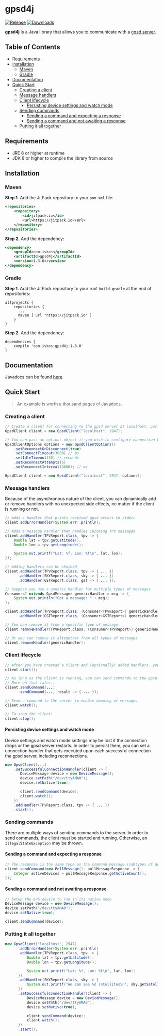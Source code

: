 # gpsd4j

[![Release](https://jitpack.io/v/com.ivkos/gpsd4j.svg)](https://jitpack.io/#com.ivkos/gpsd4j)
[![Downloads](https://jitpack.io/v/com.ivkos/gpsd4j/month.svg)](https://jitpack.io/#com.ivkos/gpsd4j)


**gpsd4j** is a Java library that allows you to communicate with a [gpsd server](http://www.catb.org/gpsd/).

## Table of Contents
* [Requirements](#requirements)
* [Installation](#installation)
	* [Maven](#maven)
	* [Gradle](#gradle)
* [Documentation](#documentation)
* [Quick Start](#quick-start)
	* [Creating a client](#creating-a-client)
	* [Message handlers](#message-handlers)
	* [Client lifecycle](#client-lifecycle)
		* [Persisting device settings and watch mode](#persisting-device-settings-and-watch-mode)
	* [Sending commands](#sending-commands)
		* [Sending a command and expecting a response](#sending-a-command-and-expecting-a-response)
		* [Sending a command and not awaiting a response](#sending-a-command-and-not-awaiting-a-response)
	* [Putting it all together](#putting-it-all-together)



## Requirements
* JRE 8 or higher at runtime
* JDK 8 or higher to compile the library from source

## Installation
### Maven
**Step 1.** Add the JitPack repository to your `pom.xml` file:
```xml
<repositories>
    <repository>
        <id>jitpack.io</id>
        <url>https://jitpack.io</url>
    </repository>
</repositories>
```

**Step 2.** Add the dependency:
```xml
<dependency>
    <groupId>com.ivkos</groupId>
    <artifactId>gpsd4j</artifactId>
    <version>1.3.0</version>
</dependency>
```

### Gradle
**Step 1.** Add the JitPack repository to your root `build.gradle` at the end of repositories:
```
allprojects {
    repositories {
      ...
      maven { url "https://jitpack.io" }
    }
}
```

**Step 2.** Add the dependency:
```
dependencies {
    compile 'com.ivkos:gpsd4j:1.3.0'
}
```

## Documentation
Javadocs can be found [here](https://jitpack.io/com/ivkos/gpsd4j/1.3.0/javadoc/).

## Quick Start
> An example is worth a thousand pages of Javadocs.


### Creating a client
```java
// Create a client for connecting to the gpsd server at localhost, port 2947
GpsdClient client = new GpsdClient("localhost", 2947);
```

```java
// You can pass an options object if you wish to configure connection handling
GpsdClientOptions options = new GpsdClientOptions()
    .setReconnectOnDisconnect(true)
    .setConnectTimeout(3000) // ms
    .setIdleTimeout(30) // seconds
    .setReconnectAttempts(5)
    .setReconnectInterval(3000); // ms

GpsdClient client = new GpsdClient("localhost", 2947, options);
```


### Message handlers
Because of the asynchronous nature of the client, you can
dynamically add or remove handlers with no unexpected side effects,
no matter if the client is running or not.

```java
// Adds a handler that prints received gpsd errors to stderr
client.addErrorHandler(System.err::println);

// Adds a message handler that handles incoming TPV messages
client.addHandler(TPVReport.class, tpv -> {
    Double lat = tpv.getLatitude();
    Double lon = tpv.getLongitude();

    System.out.printf("Lat: %f, Lon: %f\n", lat, lon);
});

// Adding handlers can be chained
client.addHandler(TPVReport.class, tpv -> { ... })
      .addHandler(SKYReport.class, sky -> { ... })
      .addHandler(GSTReport.class, gst -> { ... });
```

```java
// Suppose you use a generic handler for multiple types of messages
Consumer<? extends GpsdMessage> genericHandler = msg -> {
    System.out.println("Got a message: " + msg);
};

client.addHandler(TPVReport.class, (Consumer<TPVReport>) genericHandler)
      .addHandler(GSTReport.class, (Consumer<GSTReport>) genericHandler);

// You can remove it from a specific type of message
client.removeHandler(TPVReport.class, (Consumer<TPVReport>) genericHandler);

// Or you can remove it altogether from all types of messages
client.removeHandler(genericHandler);
```


### Client lifecycle
```java
// After you have created a client and (optionally) added handlers, you can start it
client.start();

// As long as the client is running, you can send commands to the gpsd server
// More on that later...
client.sendCommand(...)
      .sendCommand(..., result -> { ... });

// Send a command to the server to enable dumping of messages
client.watch();

// To stop the client:
client.stop();
```

#### Persisting device settings and watch mode
Device settings and watch mode settings may be lost if the connection drops
or the gpsd server restarts. In order to persist them, you can set a connection
handler that gets executed upon each successful connection the gpsd server, including
reconnections.
```java
new GpsdClient(...)
    .setSuccessfulConnectionHandler(client -> {
       DeviceMessage device = new DeviceMessage();
       device.setPath("/dev/ttyAMA0");
       device.setNative(true);

       client.sendCommand(device);
       client.watch();
    })
    .addHandler(TPVReport.class, tpv -> { ... })
    .start();
```


### Sending commands
There are multiple ways of sending commands to the server. In order to send commands,
the client must be started and running. Otherwise, an `IllegalStateException` may be thrown.

#### Sending a command and expecting a response
```java
// The response is the same type as the command message (subtypes of GpsdCommandMessage)
client.sendCommand(new PollMessage(), pollMessageResponse -> {
    Integer activeDevices = pollMessageResponse.getActiveCount();
});
```

#### Sending a command and not awaiting a response
```java
// Setup the GPS device to run in its native mode
DeviceMessage device = new DeviceMessage();
device.setPath("/dev/ttyAMA0");
device.setNative(true);

client.sendCommand(device);
```


### Putting it all together
```java
new GpsdClient("localhost", 2947)
      .addErrorHandler(System.err::println)
      .addHandler(TPVReport.class, tpv -> {
          Double lat = tpv.getLatitude();
          Double lon = tpv.getLongitude();

          System.out.printf("Lat: %f, Lon: %f\n", lat, lon);
      })
      .addHandler(SKYReport.class, sky -> {
          System.out.printf("We can see %d satellites\n", sky.getSatellites().size())
      })
      .setSuccessfulConnectionHandler(client -> {
          DeviceMessage device = new DeviceMessage();
          device.setPath("/dev/ttyAMA0");
          device.setNative(true);

          client.sendCommand(device);
          client.watch();
      })
      .start();
```
